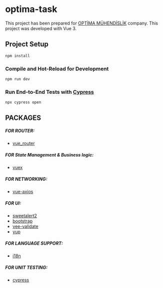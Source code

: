 # optima-task

This project has been prepared for [OPTİMA MÜHENDİSLİK](https://www.optima-engineering.com/tr) company.
This project was developed with Vue 3.

## Project Setup

```sh
npm install
```

### Compile and Hot-Reload for Development

```sh
npm run dev
```

### Run End-to-End Tests with [Cypress](https://www.cypress.io/)

```sh
npx cypress open
```

## PACKAGES

##### FOR ROUTER:

- [vue_router](https://router.vuejs.org/)

##### FOR State Management & Business logic:

- [vuex](https://vuex.vuejs.org/)

##### FOR NETWORKING:

- [vue-axios](https://www.npmjs.com/package/vue-axios?activeTab=readme)

##### FOR UI:

- [sweetalert2](https://sweetalert2.github.io/)
- [bootstrap](https://getbootstrap.com/)
- [vee-validate](https://vee-validate.logaretm.com/v4/guide/components/validation/)
- [yup](https://vee-validate.logaretm.com/v4/guide/components/validation/)

##### FOR LANGUAGE SUPPORT:

- [i18n](https://vue-i18n.intlify.dev/)

##### FOR UNIT TESTING:

- [cypress](https://docs.cypress.io/guides/component-testing/vue/overview)
